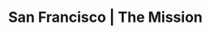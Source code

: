 ---
title:  "San Francisco | The Mission"
image: 'regions/san-francisco/the-mission.jpg'
section_1_header: "The Mission"
section_1_alt_header: "in The Mission"
description: >
    Having quickly evolved from working-class neighborhood, to hipster enclave, to the
    high-design-and-gourmet mecca that Mark Zuckerberg now calls home, the
    Mission is one of the more coveted neighborhoods for renters and home buyers
    alike, with notoriously tiny inventory… and living spaces. New developments boast
    7-figure condos with limited closets, and the older split level multi-family Victorian
    houses are configured with shotgun floor plans that make for small rooms and
    precious little storage.
section_2_header: "Need more space in The Mission?"
section_3_header: "Omni Picks in the Mission"
permalink: /san-francisco/the-mission/
google_maps_link: "https://www.google.com/maps/d/u/0/embed?mid=zhzCiwYZIgW0.kF_59lZGTIfg"
alt_header: true
places:
    coffee:
        - '<a href="http://www.ritualroasters.com/locations/">Ritual | 1026 Valencia St</a>'
        - '<a href="http://fourbarrelcoffee.com/">Four Barrel | 375 Valencia St</a>'
        - '<a href="http://www.yelp.com/biz/grand-coffee-san-francisco">Grand Coffee | 2663 Mission St</a>'
    restaurants:
        - '<a href="http://www.alsplacesf.com/">Al’s Place | 1499 Valencia St</a>'
        - '<a href="https://heirloom-sf.com/">Heirloom Cafe | 2500 Folsom St</a>'
        - '<a href="http://www.papalote-sf.com/">Papalote | 24th St</a>'
    bars:
        - '<a href="http://royalcuckoo.com/">Royal Cuckoo | 3202 Mission St</a>'
        - '<a href="http://www.elixirsf.com/">Elixir | 3200 16th St</a>'
        - '<a href="http://www.zeitgeistsf.com/">Zeitgeist | 199 Valencia St</a>'
buildings:
    - '<a href="http://38doloressf.com/">38 Dolores St.</a>'
    - '<a href="http://www.2175market.com/">2175 Market St.</a>'
    - '<a href="http://www.vara-sf.com/">The Vara | 1600 15th St.</a>'
sitemap:
    priority: 0.7
    changefreq: monthly    
---